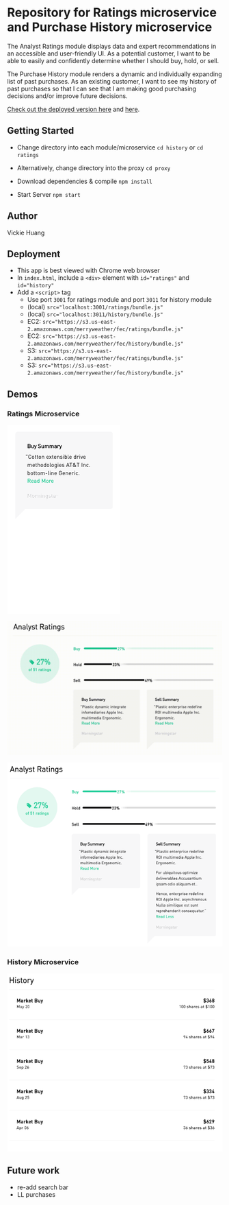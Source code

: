 # Repository for Ratings microservice and Purchase History microservice

The Analyst Ratings module displays data and expert recommendations in an accessible and user-friendly UI. As a potential customer, I want to be able to easily and confidently determine whether I should buy, hold, or sell.

The Purchase History module renders a dynamic and individually expanding list of past purchases. As an existing customer, I want to see my history of past purchases so that I can see that I am making good purchasing decisions and/or improve future decisions. 

[Check out the deployed version here](http://ec2-18-221-144-48.us-east-2.compute.amazonaws.com:3001/stocks/T/) and [here](http://ec2-18-221-144-48.us-east-2.compute.amazonaws.com:3011/stocks/T/). 

## Getting Started

* Change directory into each module/microservice
`cd history` or `cd ratings`

* Alternatively, change directory into the proxy
`cd proxy`

* Download dependencies & compile
`npm install`

* Start Server
`npm start`

## Author

Vickie Huang

## Deployment

* This app is best viewed with Chrome web browser
* In `index.html`, include a `<div>` element with `id="ratings"` and `id="history"`
* Add a `<script>` tag
  - Use port `3001` for ratings module and port `3011` for history module
  - (local) `src="localhost:3001/ratings/bundle.js"`
  - (local) `src="localhost:3011/history/bundle.js"`
  - EC2: `src="https://s3.us-east-2.amazonaws.com/merryweather/fec/ratings/bundle.js"`
  - EC2: `src="https://s3.us-east-2.amazonaws.com/merryweather/fec/history/bundle.js"`
  - S3: `src="https://s3.us-east-2.amazonaws.com/merryweather/fec/ratings/bundle.js"`
  - S3: `src="https://s3.us-east-2.amazonaws.com/merryweather/fec/history/bundle.js"`

## Demos

### Ratings Microservice

![](zReadMoreLess.gif)

![](zSwitchingStocks.gif)

![](zConditionalColors.gif)

### History Microservice

![](history_demo.gif)

## Future work

* re-add search bar
* LL purchases
